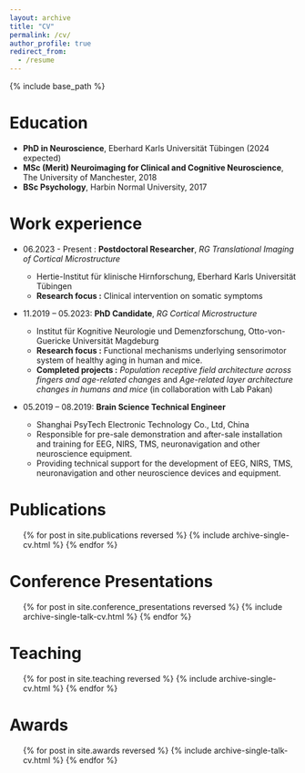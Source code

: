 ```yaml
---
layout: archive
title: "CV"
permalink: /cv/
author_profile: true
redirect_from:
  - /resume
---
```


{% include base_path %}

Education
======
* **PhD in Neuroscience**, Eberhard Karls Universität Tübingen (2024 expected)
* **MSc (Merit) Neuroimaging for Clinical and Cognitive Neuroscience**, The University of Manchester, 2018
* **BSc Psychology**, Harbin Normal University, 2017

Work experience
======
* 06.2023 - Present : **Postdoctoral Researcher**, _RG Translational Imaging of Cortical Microstructure_
  * Hertie-Institut für klinische Hirnforschung, Eberhard Karls Universität Tübingen
  * **Research focus :** Clinical intervention on somatic symptoms

* 11.2019 – 05.2023: **PhD Candidate**, _RG Cortical Microstructure_
  * Institut für Kognitive Neurologie und Demenzforschung, Otto-von-Guericke Universität Magdeburg
  * **Research focus :** Functional mechanisms underlying sensorimotor system of healthy aging in human and mice.
  * **Completed projects :** _Population receptive field architecture across fingers and age-related changes_ and _Age-related layer architecture changes in humans and mice_ (in collaboration with Lab Pakan)

* 05.2019 – 08.2019: **Brain Science Technical Engineer**
  * Shanghai PsyTech Electronic Technology Co., Ltd, China 
  * Responsible for pre-sale demonstration and after-sale installation and training for EEG, NIRS, TMS, neuronavigation and other neuroscience equipment.
  * Providing technical support for the development of EEG, NIRS, TMS, neuronavigation and other neuroscience devices and equipment.

Publications
======
  <ul>{% for post in site.publications reversed %}
    {% include archive-single-cv.html %}
  {% endfor %}</ul>
  
Conference Presentations
======
  <ul>{% for post in site.conference_presentations reversed %}
    {% include archive-single-talk-cv.html  %}
  {% endfor %}</ul>
  
Teaching
======
  <ul>{% for post in site.teaching reversed %}
    {% include archive-single-cv.html %}
  {% endfor %}</ul>

Awards
======
  <ul>{% for post in site.awards reversed %}
    {% include archive-single-talk-cv.html %}
  {% endfor %}</ul>
